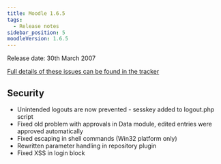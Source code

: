 ```yaml
---
title: Moodle 1.6.5
tags:
  - Release notes
sidebar_position: 5
moodleVersion: 1.6.5
---
```

Release date: 30th March 2007

[Full details of these issues can be found in the tracker](http://moodle.atlassian.net/secure/IssueNavigator!executeAdvanced.jspa?jqlQuery=project+%3D+mdl+and+resolution+%3D+fixed+AND+fixVersion+in+%28%221.6.5%22%29)

## Security

- Unintended logouts are now prevented - sesskey added to logout.php script
- Fixed old problem with approvals in Data module, edited entries were approved automatically
- Fixed escaping in shell commands (Win32 platform only)
- Rewritten parameter handling in repository plugin
- Fixed XSS in login block
